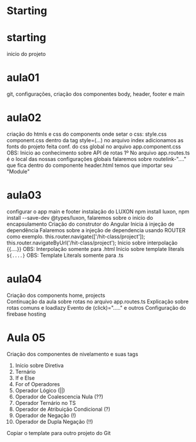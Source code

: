 # Starting

# starting
inicio do projeto
# aula01
git, configurações, criação dos componentes body, header, footer e main
# aula02
criação do htmls e css do components
onde setar o css:
style.css
component.css
dentro da tag style=(...)
no arquivo index adicionamos as fonts do projeto
feita conf. do css global no arquivo app.component.css
OBS: Inicio ao conhecimento sobre API de rotas
1º No arquivo app.routes.ts é o local das nossas configurações globais
falaremos sobre routelink-"...." que fica dentro do componente header.html
temos que importar seu "Module"
# aula03
configurar o app main e footer
instalação do LUXON npm install luxon, npm install --save-dev @types/luxon, falaremos sobre o inicio do encapsulamento
Criação do construtor do Angular
Inicia á injeção de dependência
Falaremos sobre a injeção de dependencia usando ROUTER como exemplo. this.router.navigate(['/hit-class/project']); this.router.navigateByUrl('/hit-class/project');
Inicio sobre interpolação {{....}} OBS: Interpolação somente para .html
Inicio sobre template literals `${....}` OBS: Template Literals somente para .ts
# aula04
Criação dos components home, projects  
Continuação da aula sobre rotas no arquivo app.routes.ts
Explicação sobre rotas comuns e loadlazy
Evento de (click)="....." e outros
Configuração do firebase hosting

# Aula 05
Criação dos componentes de nivelamento e suas tags
1. Início sobre Diretiva
2. Ternário
3. If e Else
4. For of
Operadores
1. Operador Lógico (||)
2. Operador de Coalescencia Nula (??)
3. Operador Ternário no TS
4. Operador de Atribuição Condicional (?)
5. Operador de Negação (!)
6. Operador de Dupla Negação (!!)

Copiar o template para outro projeto do Git
